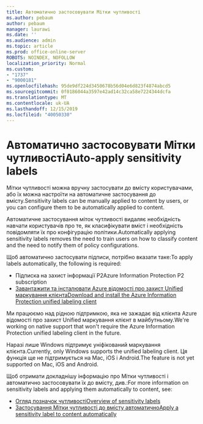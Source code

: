```yaml
---
title: Автоматично застосовувати Мітки чутливості
ms.author: pebaum
author: pebaum
manager: laurawi
ms.date: ''
ms.audience: admin
ms.topic: article
ms.prod: office-online-server
ROBOTS: NOINDEX, NOFOLLOW
localization_priority: Normal
ms.custom:
- "1737"
- "9000181"
ms.openlocfilehash: 95de9df224d3450678b56d04e6d823f4874abcd5
ms.sourcegitcommit: 0f0186044a3597e42ad14c32ca58e7224344dcfa
ms.translationtype: MT
ms.contentlocale: uk-UA
ms.lasthandoff: 12/15/2019
ms.locfileid: "40050330"
---
```

# <a name="auto-apply-sensitivity-labels"></a><span data-ttu-id="b473e-102">Автоматично застосовувати Мітки чутливості</span><span class="sxs-lookup"><span data-stu-id="b473e-102">Auto-apply sensitivity labels</span></span>

<span data-ttu-id="b473e-103">Мітки чутливості можна вручну застосувати до вмісту користувачами, або їх можна настроїти на автоматичне застосування до вмісту.</span><span class="sxs-lookup"><span data-stu-id="b473e-103">Sensitivity labels can be manually applied to content by users, or you can configure them to be automatically applied to content.</span></span>

<span data-ttu-id="b473e-104">Автоматичне застосування міток чутливості видаляє необхідність навчати користувачів про те, як класифікувати вміст і необхідність повідомляти їх про конфігурацію політики.</span><span class="sxs-lookup"><span data-stu-id="b473e-104">Automatically applying sensitivity labels removes the need to train users on how to classify content and the need to notify them of policy configurations.</span></span>

<span data-ttu-id="b473e-105">Щоб автоматично застосувати підписи, потрібно вказати таке:</span><span class="sxs-lookup"><span data-stu-id="b473e-105">To apply labels automatically, the following is required:</span></span>

- <span data-ttu-id="b473e-106">Підписка на захист інформації P2</span><span class="sxs-lookup"><span data-stu-id="b473e-106">Azure Information Protection P2 subscription</span></span>
- [<span data-ttu-id="b473e-107">Завантажити та інсталювати Azure відомості про захист Unified маркування клієнта</span><span class="sxs-lookup"><span data-stu-id="b473e-107">Download and install the Azure Information Protection unified labeling client</span></span>](https://docs.microsoft.com/azure/information-protection/rms-client/install-unifiedlabelingclient-app)

<span data-ttu-id="b473e-108">Ми працюємо над рідною підтримкою, яка не зажадає від клієнта Azure відомості про захист Unified маркування клієнт в майбутньому.</span><span class="sxs-lookup"><span data-stu-id="b473e-108">We're working on native support that won't require the Azure Information Protection unified labeling client in the future.</span></span>

<span data-ttu-id="b473e-109">Наразі лише Windows підтримує уніфікований маркування клієнта.</span><span class="sxs-lookup"><span data-stu-id="b473e-109">Currently, only Windows supports the unified labeling client.</span></span>  <span data-ttu-id="b473e-110">Ця функція ще не підтримується на Mac, iOS і Android.</span><span class="sxs-lookup"><span data-stu-id="b473e-110">The feature is not yet supported on Mac, iOS and Android.</span></span>

<span data-ttu-id="b473e-111">Щоб отримати докладнішу інформацію про Мітки чутливості і автоматично застосовувати їх до вмісту, див.:</span><span class="sxs-lookup"><span data-stu-id="b473e-111">For more information on sensitivity labels and applying them automatically to content,  see:</span></span>

- [<span data-ttu-id="b473e-112">Огляд позначок чутливості</span><span class="sxs-lookup"><span data-stu-id="b473e-112">Overview of sensitivity labels</span></span>](https://docs.microsoft.com/office365/securitycompliance/sensitivity-labels)
- [<span data-ttu-id="b473e-113">Застосування Мітки чутливості до вмісту автоматично</span><span class="sxs-lookup"><span data-stu-id="b473e-113">Apply a sensitivity label to content automatically</span></span>](https://docs.microsoft.com/office365/securitycompliance/apply_sensitivity_label_automatically)